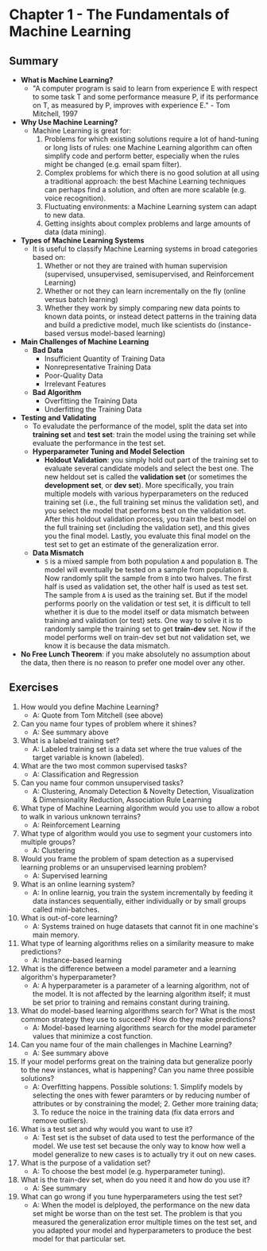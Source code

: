 # Chapter 1 - The Fundamentals of Machine Learning
## Summary
- **What is Machine Learning?**
    - "A computer program is said to learn from experience E with respect to some task T and some performance measure P, if its performance on T, as measured by P, improves with experience E." - Tom Mitchell, 1997
- **Why Use Machine Learning?**
    - Machine Learning is great for:
        1. Problems for which existing solutions require a lot of hand-tuning or long lists of rules: one Machine Learning algorithm can often simplify code and perform better, especially when the rules might be changed (e.g. email spam filter).
        2. Complex problems for which there is no good solution at all using a traditional approach: the best Machine Learning techniques can perhaps find a solution, and often are more scalable (e.g. voice recognition).
        3. Fluctuating environments: a Machine Learning system can adapt to new data.
        4. Getting insights about complex problems and large amounts of data (data mining).     
- **Types of Machine Learning Systems**
    - It is useful to classify Machine Learning systems in broad categories based on:
        1. Whether or not they are trained with human supervision (supervised, unsupervised, semisupervised, and Reinforcement Learning)
        2. Whether or not they can learn incrementally on the fly (online versus batch learning)
        3. Whether they work by simply comparing new data points to known data points, or instead detect patterns in the training data and build a predictive model, much like scientists do (instance-based versus model-based learning)
- **Main Challenges of Machine Learning**
    - **Bad Data**
        - Insufficient Quantity of Training Data
        - Nonrepresentative Training Data
        - Poor-Quality Data
        - Irrelevant Features
    - **Bad Algorithm**
        - Overfitting the Training Data
        - Underfitting the Training Data
- **Testing and Validating**
    - To evaludate the performance of the model, split the data set into **training set** and **test set**: train the model using the training set while evaluate the performance in the test set.
    - **Hyperparameter Tuning and Model Selection**
        - **Holdout Validation**: you simply hold out part of the training set to evaluate several candidate models and select the best one. The new heldout set is called the **validation set** (or sometimes the **development set**, or **dev set**). More specifically, you train multiple models with various hyperparameters on the reduced training set (i.e., the full training set minus the validation set), and you select the model that performs best on the validation set. After this holdout validation process, you train the best model on the full training set (including the validation set), and this gives you the final model. Lastly, you evaluate this final model on the test set to get an estimate of the generalization error.
    - **Data Mismatch**
        - `S` is a mixed sample from both population `A` and population `B`. The model will eventually be tested on a sample from population `B`. Now randomly split the sample from `B` into two halves. The first half is used as  validation set, the other half is used as test set. The sample from `A` is used as the training set. But if the model performs poorly on the validation or test set, it is difficult to tell whether it is due to the model itself or data mismatch between training and validation (or test) sets. One way to solve it is to randomly sample the training set to get **train-dev** set. Now if the model performs well on train-dev set but not validation set, we know it is because the data mismatch.
- **No Free Lunch Theorem**: if you make absolutely no assumption about the data, then there is no reason to prefer one model over any other.

## Exercises

1. How would you define Machine Learning?
    - A: Quote from Tom Mitchell (see above)
2. Can you name four types of problem where it shines?
    - A: See summary above   
3. What is a labeled training set?
    - A: Labeled training set is a data set where the true values of the target variable is known (labeled).
4. What are the two most common supervised tasks?
    - A: Classification and Regression
5. Can you name four common unsupervised tasks?
    - A: Clustering, Anomaly Detection & Novelty Detection, Visualization & Dimensionality Reduction, Association Rule Learning
6. What type of Machine Learning algorithm would you use to allow a robot to walk in various unknown terrains?
    - A: Reinforcement Learning
7. What type of algorithm would you use to segment your customers into multiple groups?
    - A: Clustering
8. Would you frame the problem of spam detection as a supervised learning problems or an unsupervised learning problem?
    - A: Supervised learning
9. What is an online learning system?
    - A: In online learnig, you train the system incrementally by feeding it data instances sequentially, either individually or by small groups called mini-batches.       
10. What is out-of-core learning?
    - A: Systems trained on huge datasets that cannot fit in one machine's main memory.        
11. What type of learning algorithms relies on a similarity measure to make predictions?
    - A: Instance-based learning      
12. What is the difference between a model parameter and a learning algorithm's hyperparameter?
    - A: A hyperparameter is a parameter of a learning algorithm, not of the model. It is not affected by the learning algorithm itself; it must be set prior to training and remains constant during training.        
13. What do model-based learning algorithms search for? What is the most common strategy they use to succeed? How do they make predictions?
    - A: Model-based learning algorithms search for the model parameter values that minimize a cost function.      
14. Can you name four of the main challenges in Machine Learning?
    - A: See summary above        
15. If your model performs great on the training data but generalize poorly to the new instances, what is happening? Can you name three possible solutions?
    - A: Overfitting happens. Possible solutions: 1. Simplify models by selecting the ones with fewer paramters or by reducing number of attributes or by constraining the model; 2. Gether more training data; 3. To reduce the noice in the training data (fix data errors and remove outliers).        
16. What is a test set and why would you want to use it?
    - A: Test set is the subset of data used to test the performance of the model. We use test set because the only way to know how well a model generalize to new cases is to actually try it out on new cases.    
17. What is the purpose of a validation set?
    - A: To choose the best model (e.g. hyperparameter tuning).    
18. What is the train-dev set, when do you need it and how do you use it?
    - A: See summary        
19. What can go wrong if you tune hyperparameters using the test set?
    - A: When the model is delployed, the performance on the new data set might be worse than on the test set. The problem is that you measured the generalization error multiple times on the test set, and you adapted your model and hyperparameters to produce the best model for that particular set.